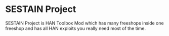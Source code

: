 # SESTAIN Project
SESTAIN Project is HAN Toolbox Mod which has many freeshops inside one freeshop and has all HAN exploits you really need  most of the time.
